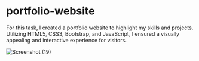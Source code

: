 # portfolio-website
For this task, I created a portfolio website to highlight my skills and projects. Utilizing HTML5, CSS3, Bootstrap, and JavaScript, I ensured a visually appealing and interactive experience for visitors.


![Screenshot (19)](https://github.com/Jyoshna-7/portfolio-website/assets/145099946/026b2a4d-c194-4eab-a90c-ddda61a557eb)

